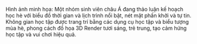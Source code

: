 Hình ảnh minh họa: Một nhóm sinh viên châu Á đang thảo luận kế hoạch học hè với biểu đồ thời gian và lịch trình nổi bật, nét mặt phấn khởi và tự tin. Không gian học tập được trang trí bằng các dụng cụ học tập và biểu tượng mùa hè, phong cách đồ họa 3D Render tươi sáng, trẻ trung, tạo cảm hứng học tập và vui chơi hiệu quả.